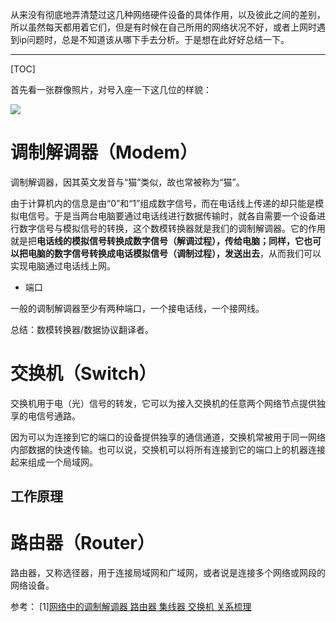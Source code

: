 从来没有彻底地弄清楚过这几种网络硬件设备的具体作用，以及彼此之间的差别，所以虽然每天都用着它们，但是有时候在自己所用的网络状况不好，或者上网时遇到ip问题时，总是不知道该从哪下手去分析。于是想在此好好总结一下。

***

[TOC]

首先看一张群像照片，对号入座一下这几位的样貌：

![](http://ww4.sinaimg.cn/mw690/e16dd041jw1ebvxtuoewnj20go0b4gnd.jpg)

# 调制解调器（Modem）

调制解调器，因其英文发音与“猫”类似，故也常被称为“猫”。

由于计算机内的信息是由“0”和“1”组成数字信号，而在电话线上传递的却只能是模拟电信号。于是当两台电脑要通过电话线进行数据传输时，就各自需要一个设备进行数字信号与模拟信号的转换，这个数模转换器就是我们的调制解调器。它的作用就是把**电话线的模拟信号转换成数字信号（解调过程），传给电脑；同样，它也可以把电脑的数字信号转换成电话模拟信号（调制过程），发送出去**，从而我们可以实现电脑通过电话线上网。

- 端口

一般的调制解调器至少有两种端口，一个接电话线，一个接网线。

总结：数模转换器/数据协议翻译者。


# 交换机（Switch）

交换机用于电（光）信号的转发，它可以为接入交换机的任意两个网络节点提供独享的电信号通路。

因为可以为连接到它的端口的设备提供独享的通信通道，交换机常被用于同一网络内部数据的快速传输。也可以说，交换机可以将所有连接到它的端口上的机器连接起来组成一个局域网。

## 工作原理




# 路由器（Router）

路由器，又称选径器，用于连接局域网和广域网，或者说是连接多个网络或网段的网络设备。


参考：
[1][网络中的调制解调器 路由器 集线器 交换机 关系梳理](http://blog.csdn.net/nightwishmin/article/details/39547163)




